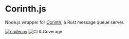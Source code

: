 # Corinth.js

Node.js wrapper for [Corinth](https://github.com/marvin-j97/corinth), a Rust message queue server.

[![codecov](https://codecov.io/gh/marvin-j97/corinth.js/branch/dev/graph/badge.svg?token=ILBZQH7KH8)](https://codecov.io/gh/marvin-j97/corinth.js)
![CI & Coverage](https://github.com/marvin-j97/corinth.js/workflows/CI%20&%20Coverage/badge.svg)
